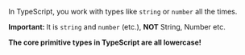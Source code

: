 In TypeScript, you work with types like `string` or `number` all the times.

<b>Important: </b> It is `string` and `number` (etc.), <b>NOT</b> String, Number etc.

<b>The core primitive types in TypeScript are all lowercase!</b>
